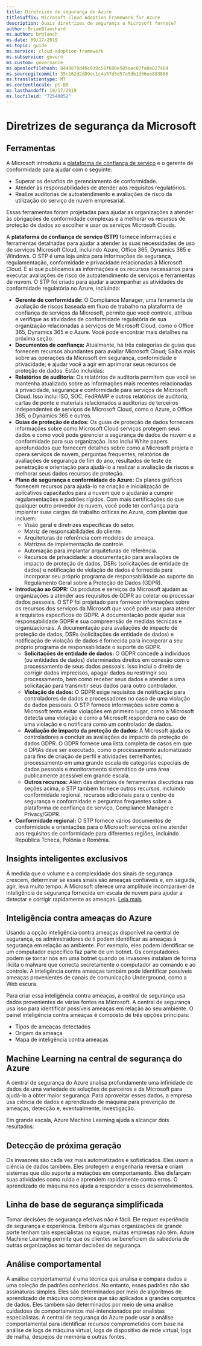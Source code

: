 ```yaml
---
title: Diretrizes de segurança do Azure
titleSuffix: Microsoft Cloud Adoption Framework for Azure
description: Quais diretrizes de segurança a Microsoft fornece?
author: BrianBlanchard
ms.author: brblanch
ms.date: 09/17/2019
ms.topic: guide
ms.service: cloud-adoption-framework
ms.subservice: govern
ms.custom: governance
ms.openlocfilehash: 8449878d46c939c58f690e585aac07fa0e827484
ms.sourcegitcommit: 35c162d2d09ec1c4a57d3d57a5db1d56ee883806
ms.translationtype: MT
ms.contentlocale: pt-BR
ms.lasthandoff: 10/17/2019
ms.locfileid: "72548052"
---
```

<!-- markdownlint-disable MD026 -->

# <a name="microsoft-security-guidance"></a>Diretrizes de segurança da Microsoft

## <a name="tools"></a>Ferramentas

A Microsoft introduziu a [plataforma de confiança de serviço](https://servicetrust.microsoft.com) e o gerente de conformidade para ajudar com o seguinte:

- Superar os desafios de gerenciamento de conformidade.
- Atender às responsabilidades de atender aos requisitos regulatórios.
- Realize auditorias de autoatendimento e avaliações de risco da utilização do serviço de nuvem empresarial.

Essas ferramentas foram projetadas para ajudar as organizações a atender às obrigações de conformidade complexas e a melhorar os recursos de proteção de dados ao escolher e usar os serviços Microsoft Clouds.

A **plataforma de confiança de serviço (STP)** fornece informações e ferramentas detalhadas para ajudar a atender às suas necessidades de uso de serviços Microsoft Cloud, incluindo Azure, Office 365, Dynamics 365 e Windows. O STP é uma loja única para informações de segurança, regulamentação, conformidade e privacidade relacionadas à Microsoft Cloud. É aí que publicamos as informações e os recursos necessários para executar avaliações de risco de autoatendimento de serviços e ferramentas de nuvem. O STP foi criado para ajudar a acompanhar as atividades de conformidade regulatória no Azure, incluindo:

- **Gerente de conformidade:** O Compliance Manager, uma ferramenta de avaliação de riscos baseada em fluxo de trabalho na plataforma de confiança de serviços da Microsoft, permite que você controle, atribua e verifique as atividades de conformidade regulatória de sua organização relacionadas a serviços de Microsoft Cloud, como o Office 365, Dynamics 365 e o Azure. Você pode encontrar mais detalhes na próxima seção.
- **Documentos de confiança:** Atualmente, há três categorias de guias que fornecem recursos abundantes para avaliar Microsoft Cloud; Saiba mais sobre as operações da Microsoft em segurança, conformidade e privacidade; e ajudar você a agir em aprimorar seus recursos de proteção de dados. Estão incluídas:
- **Relatórios de auditoria:** Os relatórios de auditoria permitem que você se mantenha atualizado sobre as informações mais recentes relacionadas à privacidade, segurança e conformidade para serviços de Microsoft Cloud. Isso inclui ISO, SOC, FedRAMP e outros relatórios de auditoria, cartas de ponte e materiais relacionados a auditorias de terceiros independentes de serviços de Microsoft Cloud, como o Azure, o Office 365, o Dynamics 365 e outros.
- **Guias de proteção de dados:** Os guias de proteção de dados fornecem informações sobre como Microsoft Cloud serviços protegem seus dados e como você pode gerenciar a segurança de dados de nuvem e a conformidade para sua organização. Isso inclui White papers aprofundados que fornecem detalhes sobre como a Microsoft projeta e opera serviços de nuvem, perguntas frequentes, relatórios de avaliações de segurança de fim do ano, resultados de teste de penetração e orientação para ajudá-lo a realizar a avaliação de riscos e melhorar seus dados recursos de proteção.
- **Plano de segurança e conformidade do Azure:** Os planos gráficos fornecem recursos para ajudá-lo na criação e inicialização de aplicativos capacitados para a nuvem que o ajudarão a cumprir regulamentações e padrões rígidos. Com mais certificações do que qualquer outro provedor de nuvem, você pode ter confiança para implantar suas cargas de trabalho críticas no Azure, com plantas que incluem:
  - Visão geral e diretrizes específicas do setor.
  - Matriz de responsabilidades do cliente.
  - Arquiteturas de referência com modelos de ameaça.
  - Matrizes de implementação de controle.
  - Automação para implantar arquiteturas de referência.
  - Recursos de privacidade: a documentação para avaliações de impacto de proteção de dados, DSRs (solicitações de entidade de dados) e notificação de violação de dados é fornecida para incorporar seu próprio programa de responsabilidade ao suporte do Regulamento Geral sobre a Proteção de Dados (GDPR).
- **Introdução ao GDPR:** Os produtos e serviços da Microsoft ajudam as organizações a atender aos requisitos de GDPR ao coletar ou processar dados pessoais. O STP foi projetado para fornecer informações sobre os recursos dos serviços da Microsoft que você pode usar para atender a requisitos específicos do GDPR. A documentação pode ajudar sua responsabilidade GDPR e sua compreensão de medidas técnicas e organizacionais. A documentação para avaliações de impacto de proteção de dados, DSRs (solicitações de entidade de dados) e notificação de violação de dados é fornecida para incorporar a seu próprio programa de responsabilidade o suporte do GDPR.
  - **Solicitações de entidade de dados:** O GDPR concede a indivíduos (ou entidades de dados) determinados direitos em conexão com o processamento de seus dados pessoais. Isso inclui o direito de corrigir dados imprecisos, apagar dados ou restringir seu processamento, bem como receber seus dados e atender a uma solicitação para transmitir seus dados para outro controlador.
  - **Violação de dados:** O GDPR exige requisitos de notificação para controladores de dados e processadores no caso de uma violação de dados pessoais. O STP fornece informações sobre como a Microsoft tenta evitar violações em primeiro lugar, como a Microsoft detecta uma violação e como a Microsoft responderá no caso de uma violação e o notificará como um controlador de dados.
  - **Avaliação de impacto da proteção de dados:** A Microsoft ajuda os controladores a concluir as avaliações de impacto da proteção de dados GDPR. O GDPR fornece uma lista completa de casos em que o DPIAs deve ser executado, como o processamento automatizado para fins de criação de perfil e atividades semelhantes; processamento em uma grande escala de categorias especiais de dados pessoais e monitoramento sistemático de uma área publicamente acessível em grande escala.
  - **Outros recursos:** Além das diretrizes de ferramentas discutidas nas seções acima, o STP também fornece outros recursos, incluindo conformidade regional, recursos adicionais para o centro de segurança e conformidade e perguntas frequentes sobre a plataforma de confiança de serviço, Compliance Manager e Privacy/GDPR.
- **Conformidade regional:** O STP fornece vários documentos de conformidade e orientações para o Microsoft serviços online atender aos requisitos de conformidade para diferentes regiões, incluindo República Tcheca, Polônia e Romênia.

## <a name="unique-intelligent-insights"></a>Insights inteligentes exclusivos

À medida que o volume e a complexidade dos sinais de segurança crescem, determinar se esses sinais são ameaças confiáveis e, em seguida, agir, leva muito tempo. A Microsoft oferece uma amplitude incomparável de inteligência de segurança fornecida em escala de nuvem para ajudar a detectar e corrigir rapidamente as ameaças. [Leia mais](https://docs.microsoft.com/azure/security-center/security-center-intro)

## <a name="azure-threat-intelligence"></a>Inteligência contra ameaças do Azure

Usando a opção inteligência contra ameaças disponível na central de segurança, os administradores de ti podem identificar as ameaças à segurança em relação ao ambiente. Por exemplo, eles podem identificar se um computador específico faz parte de um botnet. Os computadores podem se tornar nós em uma botnet quando os invasores instalam de forma ilícita o malware que conecta secretamente o computador ao comando e ao controle. A inteligência contra ameaças também pode identificar possíveis ameaças provenientes de canais de comunicação Underground, como a Web escura.

Para criar essa inteligência contra ameaças, a central de segurança usa dados provenientes de várias fontes na Microsoft. A central de segurança usa isso para identificar possíveis ameaças em relação ao seu ambiente. O painel inteligência contra ameaças é composto de três opções principais:

- Tipos de ameaças detectados
- Origem da ameaça
- Mapa de inteligência contra ameaças

## <a name="machine-learning-in-azure-security-center"></a>Machine Learning na central de segurança do Azure

A central de segurança do Azure analisa profundamente uma infinidade de dados de uma variedade de soluções de parceiros e da Microsoft para ajudá-lo a obter maior segurança. Para aproveitar esses dados, a empresa usa ciência de dados e aprendizado de máquina para prevenção de ameaças, detecção e, eventualmente, investigação.

Em grande escala, Azure Machine Learning ajuda a alcançar dois resultados:

## <a name="next-generation-detection"></a>Detecção de próxima geração

Os invasores são cada vez mais automatizados e sofisticados. Eles usam a ciência de dados também. Eles protegem a engenharia reversa e criam sistemas que dão suporte a mutações em comportamento. Eles disfarçam suas atividades como ruído e aprendem rapidamente contra erros. O aprendizado de máquina nos ajuda a responder a esses desenvolvimentos.

## <a name="simplified-security-baseline"></a>Linha de base de segurança simplificada

Tomar decisões de segurança efetivas não é fácil. Ele requer experiência de segurança e experiência. Embora algumas organizações de grande porte tenham tais especialistas na equipe, muitas empresas não têm. Azure Machine Learning permite que os clientes se beneficiem da sabedoria de outras organizações ao tomar decisões de segurança.

## <a name="behavioral-analytics"></a>Análise comportamental

A análise comportamental é uma técnica que analisa e compara dados a uma coleção de padrões conhecidos. No entanto, esses padrões não são assinaturas simples. Eles são determinados por meio de algoritmos de aprendizado de máquina complexos que são aplicados a grandes conjuntos de dados. Eles também são determinados por meio de uma análise cuidadosa de comportamentos mal-intencionados por analistas especialistas. A central de segurança do Azure pode usar a análise comportamental para identificar recursos comprometidos com base na análise de logs de máquina virtual, logs de dispositivo de rede virtual, logs de malha, despejos de memória e outras fontes.
